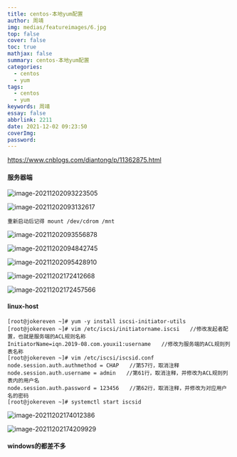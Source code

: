 ```yaml
---
title: centos-本地yum配置
author: 周靖
img: medias/featureimages/6.jpg
top: false
cover: false
toc: true
mathjax: false
summary: centos-本地yum配置
categories:
  - centos
  - yum
tags:
  - centos
  - yum
keywords: 周靖
essay: false
abbrlink: 2211
date: 2021-12-02 09:23:50
coverImg:
password:
---
```


https://www.cnblogs.com/diantong/p/11362875.html

#### 服务器端

![image-20211202093223505](http://qiniuyun.code520.com.cn/images/20211202093223.png)

![image-20211202093132617](http://qiniuyun.code520.com.cn/images/20211202093132.png)

```
重新启动后记得 mount /dev/cdrom /mnt
```

![image-20211202093556878](http://qiniuyun.code520.com.cn/images/20211202093556.png)

![image-20211202094842745](C:\Users\jokereven\AppData\Roaming\Typora\typora-user-images\image-20211202094842745.png)

![image-20211202095428910](http://qiniuyun.code520.com.cn/images/20211202095428.png)

![image-20211202172412668](http://qiniuyun.code520.com.cn/images/20211202172412.png)

![image-20211202172457566](http://qiniuyun.code520.com.cn/images/20211202172457.png)

#### linux-host

```
[root@jokereven ~]# yum -y install iscsi-initiator-utils
[root@jokereven ~]# vim /etc/iscsi/initiatorname.iscsi　　//修改发起者配置，也就是服务端的ACL规则名称
InitiatorName=iqn.2019-08.com.youxi1:username　　//修改为服务端的ACL规则列表名称
[root@jokereven ~]# vim /etc/iscsi/iscsid.conf
node.session.auth.authmethod = CHAP　　//第57行，取消注释
node.session.auth.username = admin　　//第61行，取消注释，并修改为ACL规则列表内的用户名
node.session.auth.password = 123456　　//第62行，取消注释，并修改为对应用户名的密码
[root@jokereven ~]# systemctl start iscsid
```

![image-20211202174012386](http://qiniuyun.code520.com.cn/images/20211202174012.png)

![image-20211202174209929](http://qiniuyun.code520.com.cn/images/20211202174209.png)

#### windows的都差不多
